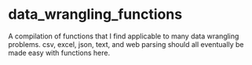 # data_wrangling_functions
A compilation of functions that I find applicable to many data wrangling problems. csv, excel, json, text, and web parsing should all eventually be made easy with functions here.
